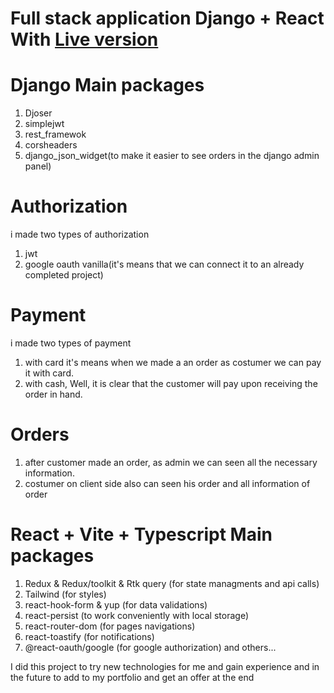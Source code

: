 # Full stack application Django + React With [Live version](https://django-pizza-private.vercel.app/)
 # Django Main packages
   1) Djoser
   2) simplejwt
   3) rest_framewok 
   4) corsheaders 
   5) django_json_widget(to make it easier to see orders in the django admin panel)

  # Authorization
  i made two types of authorization
  1) jwt
  2) google oauth vanilla(it's means that we can connect it to an already completed project)

  # Payment
  i made two types of payment
  1) with card it's means when we made a an order as costumer we can pay it with card.
  2) with cash, Well, it is clear that the customer will pay upon receiving the order in hand.

  # Orders
  1) after customer made an order, as admin we can seen all the necessary information.
  2) costumer on client side also can seen his order and all information of order
  
# React + Vite + Typescript Main packages
  1) Redux & Redux/toolkit & Rtk query (for state managments and api calls)
  2) Tailwind (for styles)
  3) react-hook-form & yup (for data validations)
  4) react-persist (to work conveniently with local storage)
  5) react-router-dom (for pages navigations)
  6) react-toastify (for notifications)
  7) @react-oauth/google (for google authorization)
  and others...
  

I did this project to try new technologies for me and gain experience and in the future to add to my portfolio and get an offer at the end
